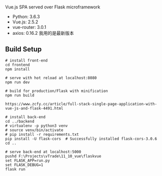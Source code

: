 #
Vue.js SPA served over Flask microframework

* Python: 3.6.3
* Vue.js: 2.5.2
* vue-router: 3.0.1
* axios: 0.16.2 我用的是最新版本


## Build Setup

``` windows
# install front-end
cd frontend
npm install

# serve with hot reload at localhost:8080
npm run dev

# build for production/Flask with minification
npm run build

https://www.zcfy.cc/article/full-stack-single-page-application-with-vue-js-and-flask-4491.html

# install back-end
cd ../backend
# virtualenv -p python3 venv
# source venv/bin/activate
# pip install -r requirements.txt
pip install -U flask-cors  # Successfully installed flask-cors-3.0.6
cd ..

# serve back-end at localhost:5000
pushd F:\Projects\vTrade\11_10_vue\flaskvue
set FLASK_APP=run.py
set FLASK_DEBUG=1
flask run

```

